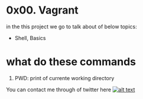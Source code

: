 # 0x00. Vagrant

in the this project we go to talk about of below topics:

* Shell, Basics

# what do these commands

1. PWD: print of currente working directory
    
You can contact me through of twitter here [![alt text](https://cdn.icon-icons.com/icons2/1254/PNG/128/1495494667-jd13_84467.png)](http://wordpress.com/ "Twitter")